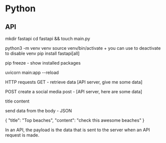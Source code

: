 # Python

## API
mkdir fastapi
cd fastapi && touch main.py

python3 -m venv venv
source venv/bin/activate + you can use to deactivate to disable venv
pip install fastapi[all]

pip freeze - show installed packages

uvicorn main:app --reload

HTTP requests
GET - retrieve data [API server, give me some data]

POST
create a social media post - [API server, here are some data]

title
content

send data from the body - JSON

{
    "title": "Top beaches",
    "content": "check this awesome beaches"
}

In an API, the payload is the data that is sent to the server when an API request is made.